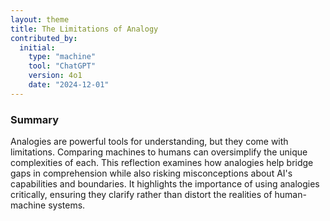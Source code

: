 ```yaml
---
layout: theme
title: The Limitations of Analogy
contributed_by:
  initial:
    type: "machine"
    tool: "ChatGPT"
    version: 4o1
    date: "2024-12-01"
---
```


### Summary

Analogies are powerful tools for understanding, but they come with limitations. Comparing machines to humans can oversimplify the unique complexities of each. This reflection examines how analogies help bridge gaps in comprehension while also risking misconceptions about AI's capabilities and boundaries. It highlights the importance of using analogies critically, ensuring they clarify rather than distort the realities of human-machine systems.

